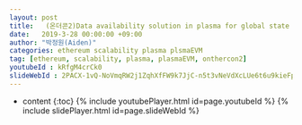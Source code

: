 ```yaml
---
layout: post
title:   (온더콘2)Data availability solution in plasma for global state - Continuous Rebase
date:   2019-3-28 00:00:00 +09:00
author: "박정원(Aiden)"
categories: ethereum scalability plasma plsmaEVM
tag: [ethereum, scalability, plasma, plasmaEVM, onthercon2]
youtubeId : kRfgM4crCk0
slideWebId : 2PACX-1vQ-NoVmqRW2j1ZqhXfFW9k7JjC-n5t3vNeVdXcLUe6t6u9kieFpr70bAHXK2xx8qB3Bres1Q1_cmQP4
---
```

* content
{:toc}
{% include youtubePlayer.html id=page.youtubeId %}
{% include slidePlayer.html id=page.slideWebId %}
